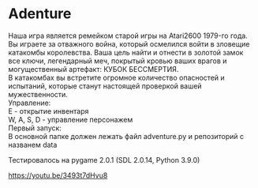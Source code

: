 # Аdenture
Наша игра является ремейком старой игры на Atari2600 1979-го года.  
Вы играете за отважного война, который осмелился войти в зловещие катакомбы королевства. Ваша цель найти и отнести в золотой замок все ключи, легендарный меч, покрытый кровью ваших врагов и могущественный артефакт: КУБОК БЕССМЕРТИЯ.  
В катакомбах вы встретите огромное количество опасностей и испытаний, которые станут настоящей проверкой вашей мужественности.    
Управление:  
E - открытие инвентаря  
W, A, S, D - управление персонажем  
Первый запуск:  
В основной папке должен лежать файл adventure.py и репозиторий с названем data  

Тестировалось на pygame 2.0.1 (SDL 2.0.14, Python 3.9.0)  

https://youtu.be/3493t7dHvu8
